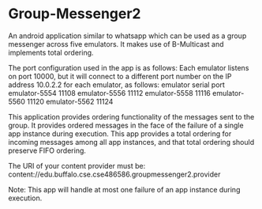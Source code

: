 # Group-Messenger2
An android application similar to whatsapp which can be used as a group messenger across five emulators. It makes use of B-Multicast and implements total ordering.

The port configuration used in the app is as follows: Each emulator listens on port 10000, but it will connect to a different port number on the IP address 10.0.2.2 for each emulator, as follows: emulator serial port emulator-5554 11108 emulator-5556 11112 emulator-5558 11116 emulator-5560 11120 emulator-5562 11124

This application provides ordering functionality of the messages sent to the group. It provides ordered messages in the face of the failure of a single app instance during execution. This app provides a total ordering for incoming messages among all app instances, and that total ordering should preserve FIFO ordering.

The URI of your content provider must be: content://edu.buffalo.cse.cse486586.groupmessenger2.provider

Note: This app will handle at most one failure of an app instance during execution.
